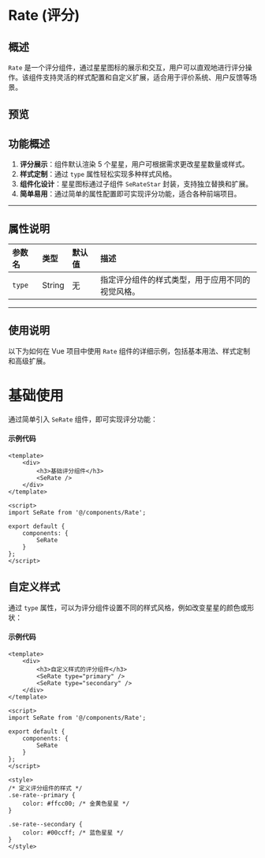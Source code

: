 
# Rate (评分) 
## 概述

`Rate` 是一个评分组件，通过星星图标的展示和交互，用户可以直观地进行评分操作。该组件支持灵活的样式配置和自定义扩展，适合用于评价系统、用户反馈等场景。

## 预览
<preview path="../../demos/rate/rate.vue" title="基本使用" description=" "></preview>

## 功能概述

1. **评分展示**：组件默认渲染 5 个星星，用户可根据需求更改星星数量或样式。
2. **样式定制**：通过 `type` 属性轻松实现多种样式风格。
3. **组件化设计**：星星图标通过子组件 `SeRateStar` 封装，支持独立替换和扩展。
4. **简单易用**：通过简单的属性配置即可实现评分功能，适合各种前端项目。

---

## 属性说明

| 参数名   | 类型   | 默认值  | 描述                                                    |
| :------- | :----- | :------ | :------------------------------------------------------ |
| `type`   | String | 无      | 指定评分组件的样式类型，用于应用不同的视觉风格。          |

---

## 使用说明

以下为如何在 Vue 项目中使用 `Rate` 组件的详细示例，包括基本用法、样式定制和高级扩展。

# 基础使用

通过简单引入 `SeRate` 组件，即可实现评分功能：

#### 示例代码

```vue
<template>
    <div>
        <h3>基础评分组件</h3>
        <SeRate />
    </div>
</template>

<script>
import SeRate from '@/components/Rate';

export default {
    components: {
        SeRate
    }
};
</script>
```


## 自定义样式

通过 `type` 属性，可以为评分组件设置不同的样式风格，例如改变星星的颜色或形状：

#### 示例代码

```vue
<template>
    <div>
        <h3>自定义样式的评分组件</h3>
        <SeRate type="primary" />
        <SeRate type="secondary" />
    </div>
</template>

<script>
import SeRate from '@/components/Rate';

export default {
    components: {
        SeRate
    }
};
</script>

<style>
/* 定义评分组件的样式 */
.se-rate--primary {
    color: #ffcc00; /* 金黄色星星 */
}

.se-rate--secondary {
    color: #00ccff; /* 蓝色星星 */
}
</style>
```


